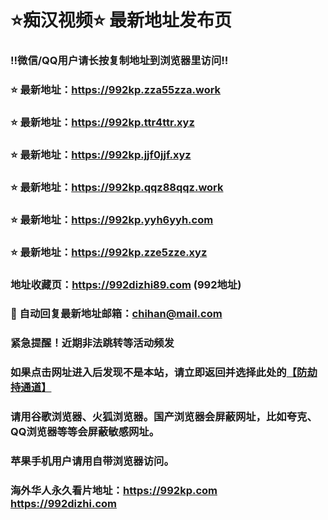 # ⭐️痴汉视频⭐️ 最新地址发布页

### ‼️微信/QQ用户请长按复制地址到浏览器里访问‼️

### ⭐️ 最新地址：https://992kp.zza55zza.work

### ⭐️ 最新地址：https://992kp.ttr4ttr.xyz

### ⭐️ 最新地址：https://992kp.jjf0jjf.xyz

### ⭐️ 最新地址：https://992kp.qqz88qqz.work

### ⭐️ 最新地址：https://992kp.yyh6yyh.com

### ⭐️ 最新地址：https://992kp.zze5zze.xyz



### 地址收藏页：https://992dizhi89.com (992地址)
### 📧 自动回复最新地址邮箱：chihan@mail.com
### 紧急提醒！近期非法跳转等活动频发
### 如果点击网址进入后发现不是本站，请立即返回并选择此处的[【防劫持通道】](https://23.224.130.222:7583)
### 请用谷歌浏览器、火狐浏览器。国产浏览器会屏蔽网址，比如夸克、QQ浏览器等等会屏蔽敏感网址。
### 苹果手机用户请用自带浏览器访问。
### 海外华人永久看片地址：https://992kp.com  https://992dizhi.com
